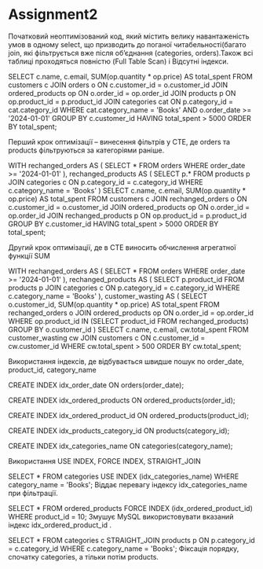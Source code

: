 # Assignment2

Початковий неоптимізований код, який містить велику навантаженість умов в одному select, що призводить до поганої читабельності(багато join, які фільтрується вже після об’єднання (categories, orders).Також всі таблиці проходяться повністю (Full Table Scan) і Відсутні індекси.

SELECT c.name, c.email, SUM(op.quantity * op.price) AS total_spent
FROM customers c
JOIN orders o ON c.customer_id = o.customer_id
JOIN ordered_products op ON o.order_id = op.order_id
JOIN products p ON op.product_id = p.product_id
JOIN categories cat ON p.category_id = cat.category_id
WHERE cat.category_name = 'Books'
AND o.order_date >= '2024-01-01'
GROUP BY c.customer_id
HAVING total_spent > 5000
ORDER BY total_spent;


Перший крок оптимізації – винесення фільтрів у CTE, де orders та products фільтруються за категоріями раніше.

WITH rechanged_orders AS (
  SELECT * FROM orders
  WHERE order_date >= '2024-01-01'
),
rechanged_products AS (
  SELECT p.* FROM products p
  JOIN categories c ON p.category_id = c.category_id
  WHERE c.category_name = 'Books'
)
SELECT c.name, c.email, SUM(op.quantity * op.price) AS total_spent
FROM customers c
JOIN rechanged_orders o ON c.customer_id = o.customer_id
JOIN ordered_products op ON o.order_id = op.order_id
JOIN rechanged_products p ON op.product_id = p.product_id
GROUP BY c.customer_id
HAVING total_spent > 5000 
ORDER BY total_spent;

Другий крок оптимізації, де в CTE виносить обчислення агрегатної функції SUM

WITH rechanged_orders AS (
  SELECT * FROM orders WHERE order_date >= '2024-01-01'
),
rechanged_products AS (
  SELECT p.product_id FROM products p
  JOIN categories c ON p.category_id = c.category_id
  WHERE c.category_name = 'Books'
),
customer_wasting AS (
  SELECT o.customer_id, SUM(op.quantity * op.price) AS total_spent
  FROM rechanged_orders o
  JOIN ordered_products op ON o.order_id = op.order_id
  WHERE op.product_id IN (SELECT product_id FROM rechanged_products)
  GROUP BY o.customer_id
)
SELECT c.name, c.email, cw.total_spent
FROM customer_wasting cw
JOIN customers c ON c.customer_id = cw.customer_id
WHERE cw.total_spent > 500
ORDER BY cw.total_spent;

Використання індексів, де відбувається швидше пошук по order_date, product_id, category_name

CREATE INDEX idx_order_date ON orders(order_date);

CREATE INDEX idx_ordered_products ON ordered_products(order_id);

CREATE INDEX idx_ordered_product_id ON ordered_products(product_id);

CREATE INDEX idx_products_category_id ON products(category_id);

CREATE INDEX idx_categories_name ON categories(category_name);

Використання USE INDEX, FORCE INDEX, STRAIGHT_JOIN

SELECT * FROM categories USE INDEX (idx_categories_name) WHERE category_name = 'Books';
Віддає перевагу індексу idx_categories_name при фільтрації.

SELECT * FROM ordered_products FORCE INDEX (idx_ordered_product_id) WHERE product_id = 10;
Змушує MySQL використовувати вказаний індекс idx_ordered_product_id .

SELECT * FROM categories c STRAIGHT_JOIN products p ON p.category_id = c.category_id WHERE c.category_name = 'Books';
Фіксація порядку, спочатку categories, а тільки потім products.
